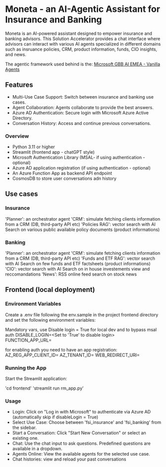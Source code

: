 # Moneta - an AI-Agentic Assistant for Insurance and Banking

Moneta is an AI-powered assistant designed to empower insurance and banking advisors. This Solution Accelerator provides a chat interface where advisors can interact with various AI agents specialized in different domains such as insruance policies, CRM, product information, funds, CIO insights, and news.

The agentic framework used behind is the:
[Microsoft GBB AI EMEA - Vanilla Agents](https://github.com/Azure-Samples/genai-vanilla-agents)

## Features
- Multi-Use Case Support: Switch between insurance and banking use cases.
- Agent Collaboration: Agents collaborate to provide the best answers.
- Azure AD Authentication: Secure login with Microsoft Azure Active Directory.
- Conversation History: Access and continue previous conversations.

### Overview
- Python 3.11 or higher
- Streamlit (frontend app - chatGPT style)
- Microsoft Authentication Library (MSAL- if using authentication - optional)
- Azure AD application registration (if using authentication - optional)
- An Azure Function App as backend API endpoint
- CosmosDB to store user conversations adn history

## Use cases

### Insurance

'Planner': an orchestrator agent
'CRM': simulate fetching clients information from a CRM (DB, third-party API etc)
'Policies RAG': vector search with AI Search on various public available policy documents (product informations)

### Banking

'Planner': an orchestrator agent
'CRM': simulate fetching clients information from a CRM (DB, third-party API etc)
'Funds and ETF RAG': vector search with AI Search on few funds and ETF factsheets (product informations)
'CIO': vector search with AI Search on in house investements view and reccomandations 
'News': RSS online feed search on stock news

## Frontend (local deployment)

### Environment Variables
Create a .env file following the env.sample in the project frontend directory and set the following environment variables:

Mandatory vars, use Disable login = True for local dev and to bypass msal auth
DISABLE_LOGIN=<Set to 'True' to disable login>
FUNCTION_APP_URL=<Your Azure Function App URL>

for enabling auth you need to have an app registration:
AZ_REG_APP_CLIENT_ID=<Your Azure Registered App Client ID>
AZ_TENANT_ID=<Your Azure Tenant ID>
WEB_REDIRECT_URI=<Your Redirect URI>

### Running the App
Start the Streamlit application:

'cd frontend'
'streamlit run rm_app.py'

### Usage
+ Login: Click on "Log in with Microsoft" to authenticate via Azure AD (automatically skip if disableLogin = True)
+ Select Use Case: Choose between 'fsi_insurance' and 'fsi_banking' from the sidebar.
+ Start a Conversation: Click "Start New Conversation" or select an existing one.
+ Chat: Use the chat input to ask questions. Predefined questions are available in a dropdown.
+ Agents Online: View the available agents for the selected use case.
+ Chat histories: view and reload your past conversations


